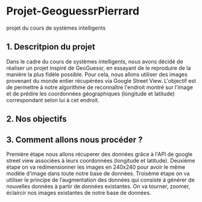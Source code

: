 # **Projet-GeoguessrPierrard**
projet du cours de systèmes intelligents

## **1. Descritpion du projet**

Dans le cadre du cours de systèmes intelligents, nous avons décidé de réaliser un projet inspiré de GeoGuessr, en essayant de le reproduire de la manière la plus fidèle possible. Pour cela, nous allons utiliser des images provenant du monde entier récupérées via Google Street View. L'objectif est de permettre à notre algorithme de reconnaître l'endroit montré sur l'image et de prédire les coordonnées géographiques (longitude et latitude) correspondant selon lui à cet endroit.

## **2. Nos objectifs**



## **3. Comment allons nous procéder ?**

Première étape nous allons récuperer des données grâce à l'API de google street view associées à leurs coordonnées (longitude et latitude).
Deuxième étape on va redimensionner les images en 240x240 pour avoir le même modèle d'image dans toute notre base de données.
Troisème étape on va utiliser le principe de l’augmentation des données qui consiste à générer de nouvelles données à partir de données existantes. On va tourner, zoomer, éclaircir nos images existantes de notre base de données.

